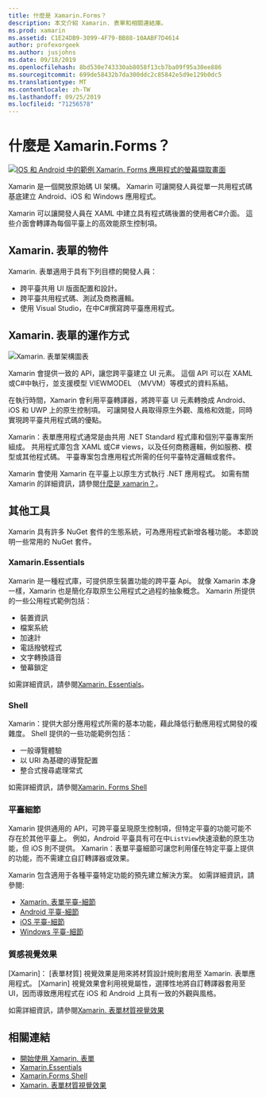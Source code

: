 ```yaml
---
title: 什麼是 Xamarin.Forms？
description: 本文介紹 Xamarin. 表單和相關連結庫。
ms.prod: xamarin
ms.assetid: C1E24DB9-3099-4F79-BB88-10AABF7D4614
author: profexorgeek
ms.author: jusjohns
ms.date: 09/18/2019
ms.openlocfilehash: 8bd530e743330ab8058f13cb7ba09f95a30ee886
ms.sourcegitcommit: 699de58432b7da300ddc2c85842e5d9e129b0dc5
ms.translationtype: MT
ms.contentlocale: zh-TW
ms.lasthandoff: 09/25/2019
ms.locfileid: "71256578"
---
```

# <a name="what-is-xamarinforms"></a>什麼是 Xamarin.Forms？

[![IOS 和 Android 中的範例 Xamarin. Forms 應用程式的螢幕擷取畫面](what-is-xamarin-forms-images/xamarin-forms-app-cropped.png)](what-is-xamarin-forms-images/xamarin-forms-app.png#lightbox)

Xamarin 是一個開放原始碼 UI 架構。 Xamarin 可讓開發人員從單一共用程式碼基底建立 Android、iOS 和 Windows 應用程式。

Xamarin 可以讓開發人員在 XAML 中建立具有程式碼後置的使用者C#介面。 這些介面會轉譯為每個平臺上的高效能原生控制項。

## <a name="who-xamarinforms-is-for"></a>Xamarin. 表單的物件

Xamarin. 表單適用于具有下列目標的開發人員：

- 跨平臺共用 UI 版面配置和設計。
- 跨平臺共用程式碼、測試及商務邏輯。
- 使用 Visual Studio，在中C#撰寫跨平臺應用程式。

## <a name="how-xamarinforms-works"></a>Xamarin. 表單的運作方式

![Xamarin. 表單架構圖表](what-is-xamarin-forms-images/xamarin-forms-architecture.png)

Xamarin 會提供一致的 API，讓您跨平臺建立 UI 元素。 這個 API 可以在 XAML 或C#中執行，並支援模型 VIEWMODEL （MVVM）等模式的資料系結。

在執行時間，Xamarin 會利用平臺轉譯器，將跨平臺 UI 元素轉換成 Android、iOS 和 UWP 上的原生控制項。 可讓開發人員取得原生外觀、風格和效能，同時實現跨平臺共用程式碼的優點。

Xamarin：表單應用程式通常是由共用 .NET Standard 程式庫和個別平臺專案所組成。 共用程式庫包含 XAML 或C# views，以及任何商務邏輯，例如服務、模型或其他程式碼。 平臺專案包含應用程式所需的任何平臺特定邏輯或套件。

Xamarin 會使用 Xamarin 在平臺上以原生方式執行 .NET 應用程式。 如需有關 Xamarin 的詳細資訊，請參閱[什麼是 xamarin？](~/get-started/what-is-xamarin.md)。

## <a name="additional-tools"></a>其他工具

Xamarin 具有許多 NuGet 套件的生態系統，可為應用程式新增各種功能。 本節說明一些常用的 NuGet 套件。

### <a name="xamarinessentials"></a>Xamarin.Essentials

Xamarin 是一種程式庫，可提供原生裝置功能的跨平臺 Api。 就像 Xamarin 本身一樣，Xamarin 也是簡化存取原生公用程式之過程的抽象概念。 Xamarin 所提供的一些公用程式範例包括：

- 裝置資訊
- 檔案系統
- 加速計
- 電話撥號程式
- 文字轉換語音
- 螢幕鎖定

如需詳細資訊，請參閱[Xamarin. Essentials](~/essentials/index.md)。

### <a name="shell"></a>Shell

Xamarin：提供大部分應用程式所需的基本功能，藉此降低行動應用程式開發的複雜度。 Shell 提供的一些功能範例包括：

- 一般導覽體驗
- 以 URI 為基礎的導覽配置
- 整合式搜尋處理常式

如需詳細資訊，請參閱[Xamarin. Forms Shell](~/xamarin-forms/app-fundamentals/shell/index.md)

### <a name="platform-specifics"></a>平臺細節

Xamarin 提供通用的 API，可跨平臺呈現原生控制項，但特定平臺的功能可能不存在於其他平臺上。 例如，Android 平臺具有可在中`ListView`快速滾動的原生功能，但 iOS 則不提供。 Xamarin：表單平臺細節可讓您利用僅在特定平臺上提供的功能，而不需建立自訂轉譯器或效果。

Xamarin 包含適用于各種平臺特定功能的預先建立解決方案。 如需詳細資訊，請參閱:

- [Xamarin. 表單平臺-細節](~/xamarin-forms/platform/platform-specifics/index.md)
- [Android 平臺-細節](~/xamarin-forms/platform/android/index.md)
- [iOS 平臺-細節](~/xamarin-forms/platform/ios/index.md)
- [Windows 平臺-細節](~/xamarin-forms/platform/windows/index.md)

### <a name="material-visual"></a>質感視覺效果

[Xamarin]： [表單材質] 視覺效果是用來將材質設計規則套用至 Xamarin. 表單應用程式。 [Xamarin] 視覺效果會利用視覺屬性，選擇性地將自訂轉譯器套用至 UI，因而導致應用程式在 iOS 和 Android 上具有一致的外觀與風格。

如需詳細資訊，請參閱[Xamarin. 表單材質視覺效果](~/xamarin-forms/user-interface/visual/material-visual.md)

## <a name="related-links"></a>相關連結

- [開始使用 Xamarin. 表單](~/xamarin-forms/index.yml)
- [Xamarin.Essentials](~/essentials/index.md)
- [Xamarin.Forms Shell](~/xamarin-forms/app-fundamentals/shell/index.md)
- [Xamarin. 表單材質視覺效果](~/xamarin-forms/user-interface/visual/material-visual.md)
